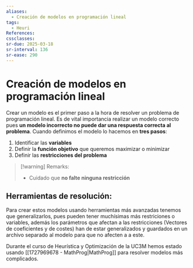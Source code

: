 ```yaml
---
aliases:
  - Creación de modelos en programación lineal
tags:
  - Heuri
References: 
cssclasses: 
sr-due: 2025-03-18
sr-interval: 136
sr-ease: 290
---
```

# Creación de modelos en programación lineal
Crear un modelo es el primer paso a la hora de resolver un problema de programación lineal. Es de vital importancia realizar un modelo correcto pues **un modelo incorrecto no puede dar una respuesta correcta al problema**. Cuando definimos el modelo lo hacemos en **tres pasos**:

1. Identificar las **variables** 
2. Definir la **función objetivo** que queremos maximizar o minimizar
3. Definir las **restricciones del problema**


> [!warning] Remarks: 
> + Cuidado que **no falte ninguna restricción**

## Herramientas de resolución:
Para crear estos modelos usando herramientas más avanzadas tenemos que generalizarlos, pues pueden tener muchísimas más restriciones o variables, además los parámetros que afectan a las restricciones (Vectores de coeficientes y de costes) han de estar generalizados y guardados en un archivo separado al modelo para que no afecten a a este. 

Durante el curso de Heurística y Optimización de la UC3M hemos estado usando [[1727969678 - MathProg|MathProg]] para resolver modelos más complicados.


